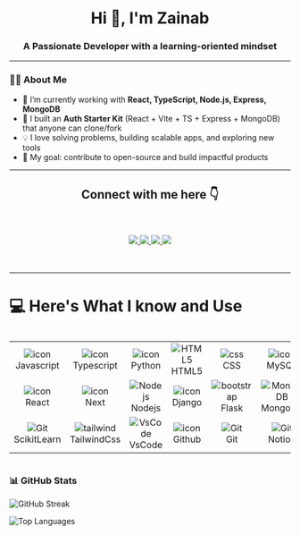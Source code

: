 <h1 align="center">Hi 👋, I'm Zainab</h1>
<h3 align="center">A Passionate Developer with a learning-oriented mindset</h3>

<!--
**za-inab/za-inab** is a ✨ _special_ ✨ repository because its `README.md` (this file) appears on your GitHub profile.
 ![Zainab's GitHub stats](https://github-readme-stats.vercel.app/api?username=za-inab&show_icons=true&theme=radical)
Here are some ideas to get you started:

- 🔭 I’m currently working on ...
- 🌱 I’m currently learning ...
- 👯 I’m looking to collaborate on ...
- 🤔 I’m looking for help with ...
- 💬 Ask me about ...
- 📫 How to reach me: ...
- 😄 Pronouns: ...
- ⚡ Fun fact: ...

### 📌 Pinned Projects
<p align="left">
  <a href="https://github.com/za-inab/auth-starter"><img src="https://github-readme-stats.vercel.app/api/pin/?username=za-inab&repo=auth-starter&theme=tokyonight" /></a>
  <a href="https://github.com/za-inab/expense-tracker"><img src="https://github-readme-stats.vercel.app/api/pin/?username=za-inab&repo=expense-tracker&theme=tokyonight" /></a>
  <a href="https://github.com/za-inab/library-management"><img src="https://github-readme-stats.vercel.app/api/pin/?username=za-inab&repo=library-management&theme=tokyonight" /></a>
  <a href="https://github.com/za-inab/find-restaurants"><img src="https://github-readme-stats.vercel.app/api/pin/?username=za-inab&repo=find-restaurants&theme=tokyonight" /></a>
</p>

### 🌐 Connect with me
<p align="left">
<a href="https://linkedin.com/in/your-linkedin" target="blank"><img align="center" src="https://cdn.jsdelivr.net/gh/devicons/devicon/icons/linkedin/linkedin-original.svg" alt="linkedin" height="30" width="30" /></a>
<a href="https://twitter.com/your-twitter" target="blank"><img align="center" src="https://cdn.jsdelivr.net/gh/devicons/devicon/icons/twitter/twitter-original.svg" alt="twitter" height="30" width="30" /></a>
<a href="https://instagram.com/your-instagram" target="blank"><img align="center" src="https://cdn.jsdelivr.net/gh/devicons/devicon/icons/instagram/instagram-original.svg" alt="instagram" height="30" width="30" /></a>
<a href="mailto:your-email@example.com" target="blank"><img align="center" src="https://cdn.jsdelivr.net/gh/devicons/devicon/icons/google/google-original.svg" alt="email" height="30" width="30" /></a>
</p>

---

-->

---

### 👩‍💻 About Me
- 🌱 I’m currently working with **React, TypeScript, Node.js, Express, MongoDB**
- 🔐 I built an **Auth Starter Kit** (React + Vite + TS + Express + MongoDB) that anyone can clone/fork
- 💡 I love solving problems, building scalable apps, and exploring new tools
- 🎯 My goal: contribute to open-source and build impactful products

---

<div align="center">
 <h2 align="center">Connect with me here 👇</h2>
 <br/> <br/>
<a href="mailto:zainabasif.work@gmail.com">
    <img src="https://img.shields.io/badge/Gmail-ZainabAsif-red">
  </a>
  
   <a href="https://www.linkedin.com/in/zainab-asif-2206/">
    <img src="https://img.shields.io/badge/Linkedin-ZainabAsif-blue">
  </a>

  
   <a href="https://x.com/xainab_asif">
    <img src="https://img.shields.io/badge/X-ZainabAsif-9cf">
  </a>
  

  
  <a href="https://www.instagram.com/zainabasif.za/">
    <img src="https://img.shields.io/badge/Instagram-ZainabAsif-ff69b4">
  </a>
  </div>
<br/> <br/>

---
# 💻 Here's What I know and Use

<div style="display: flex; align-items: flex-start; align: center">
<table align="center">
    <tr>
        <td align="center" min-width="105">
            <img src="https://skillicons.dev/icons?i=js" alt="icon" max-width="75" max-height="75" />
            <br>Javascript
        </td>
        <td align="center" min-width="105">
            <img src="https://skillicons.dev/icons?i=ts" alt="icon" max-width="75" max-height="75" />
            <br>Typescript
        </td>
        <td align="center" min-width="105">
            <img src="https://skillicons.dev/icons?i=python" alt="icon" max-width="75" max-height="75" />
            <br>Python
        </td>
        <td align="center"  min-width="105">
            <img src="https://skillicons.dev/icons?i=html" max-width="75" max-height="75" alt="HTML5" />
            <br>HTML5
        </td>
        <td align="center" min-width="105">
            <img src="https://skillicons.dev/icons?i=css" max-width="75" max-height="75" alt="css" />
            <br>CSS
        </td>
        <td align="center" min-width="105">
            <img src="https://skillicons.dev/icons?i=mysql" alt="icon" max-width="75" max-height="75" />
            <br>MySQL
        </td>
        <td align="center" min-width="105">
            <img src="https://skillicons.dev/icons?i=postgres" max-width="75" max-height="75" alt="PostgreSQL" />
            <br>PostgreSql
        </td>
    </tr>
    <tr>
        <td align="center" min-width="105">
            <img src="https://skillicons.dev/icons?i=react" alt="icon" max-width="75" max-height="75" />
            <br>React
        </td>
        <td align="center" min-width="105">
            <img src="https://skillicons.dev/icons?i=nextjs" alt="icon" max-width="75" max-height="75" />
            <br>Next
        </td>
        <td align="center" min-width="105">
            <img src="https://skillicons.dev/icons?i=nodejs" max-width="75" max-height="75" alt="Nodejs" />
            <br>Nodejs
        </td>
        <td align="center" min-width="105">
            <img src="https://skillicons.dev/icons?i=express" alt="icon" max-width="75" max-height="75" />
            <br>Django
        </td>
        <td align="center"  min-width="105">
            <img src="https://skillicons.dev/icons?i=flask" max-width="75" max-height="75" alt="bootstrap" />
            <br>Flask
        </td>
        <td align="center" min-width="105">
            <img src="https://skillicons.dev/icons?i=mongodb" max-width="75" max-height="75" alt="MongoDB" />
            <br>MongoDB
        </td>
        <td align="center" min-width="105">
            <img src="https://skillicons.dev/icons?i=pytorch" max-width="75" max-height="75" alt="MongoDB" />
            <br>Pytorch
        </td>
    </tr>
    <tr>
        <td align="center" min-width="105"> 
            <img src="https://skillicons.dev/icons?i=sklearn" max-width="75" max-height="75" alt="Git" />
            <br>ScikitLearn
        </td>
        <td align="center" min-width="105">
            <img src="https://skillicons.dev/icons?i=tailwind" max-width="75" max-height="75" alt="tailwind" />
            <br>TailwindCss
        </td>
        <td align="center" min-width="105">
            <img src="https://skillicons.dev/icons?i=vscode" max-width="75" max-height="75" alt="VsCode" />
            <br>VsCode
        </td>
        <td align="center" min-width="105">
            <img src="https://skillicons.dev/icons?i=github" alt="icon" max-width="75" max-height="75" />
            <br>Github
        </td>
        <td align="center" min-width="105"> 
            <img src="https://skillicons.dev/icons?i=git" max-width="75" max-height="75" alt="Git" />
            <br>Git
        </td>
        <td align="center" min-width="105"> 
            <img src="https://skillicons.dev/icons?i=notion" max-width="75" max-height="75" alt="Git" />
            <br>Notion
        </td>
        <td align="center" min-width="105"> 
            <img src="https://skillicons.dev/icons?i=figma" max-width="75" max-height="75" alt="Git" />
            <br>Figma
        </td>
    </tr>
</table>

</div>


<p align="center">








### 📊 GitHub Stats
<p align="center">


![GitHub Streak](https://github-readme-streak-stats.herokuapp.com?user=za-inab&theme=radical&hide_border=false)

![Top Languages](https://github-readme-stats.vercel.app/api/top-langs/?username=za-inab&layout=compact&theme=radical)
</p>



